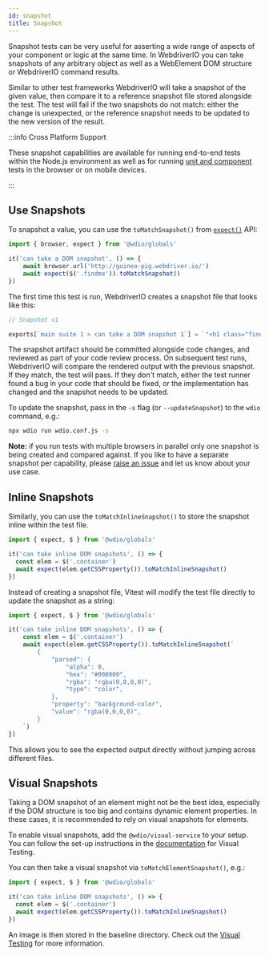 ```yaml
---
id: snapshot
title: Snapshot
---
```


Snapshot tests can be very useful for asserting a wide range of aspects of your component or logic at the same time. In WebdriverIO you can take snapshots of any arbitrary object as well as a WebElement DOM structure or WebdriverIO command results.

Similar to other test frameworks WebdriverIO will take a snapshot of the given value, then compare it to a reference snapshot file stored alongside the test. The test will fail if the two snapshots do not match: either the change is unexpected, or the reference snapshot needs to be updated to the new version of the result.

:::info Cross Platform Support

These snapshot capabilities are available for running end-to-end tests within the Node.js environment as well as for running [unit and component](/docs/component-testing) tests in the browser or on mobile devices.

:::

## Use Snapshots

To snapshot a value, you can use the `toMatchSnapshot()` from [`expect()`](/docs/api/expect-webdriverio) API:

```ts
import { browser, expect } from '@wdio/globals'

it('can take a DOM snapshot', () => {
    await browser.url('http://guinea-pig.webdriver.io/')
    await expect($('.findme')).toMatchSnapshot()
})
```

The first time this test is run, WebdriverIO creates a snapshot file that looks like this:

```js
// Snapshot v1

exports[`main suite 1 > can take a DOM snapshot 1`] = `"<h1 class="findme">Test CSS Attributes</h1>"`;
```

The snapshot artifact should be committed alongside code changes, and reviewed as part of your code review process. On subsequent test runs, WebdriverIO will compare the rendered output with the previous snapshot. If they match, the test will pass. If they don't match, either the test runner found a bug in your code that should be fixed, or the implementation has changed and the snapshot needs to be updated.

To update the snapshot, pass in the `-s` flag (or `--updateSnapshot`) to the `wdio` command, e.g.:

```sh
npx wdio run wdio.conf.js -s
```

**Note:** if you run tests with multiple browsers in parallel only one snapshot is being created and compared against. If you like to have a separate snapshot per capability, please [raise an issue](https://github.com/webdriverio/webdriverio/issues/new?assignees=\&labels=Idea+%F0%9F%92%A1%2CNeeds+Triaging+%E2%8F%B3\&projects=\&template=feature-request.yml\&title=%5B%F0%9F%92%A1+Feature%5D%3A+%3Ctitle%3E) and let us know about your use case.

## Inline Snapshots

Similarly, you can use the `toMatchInlineSnapshot()` to store the snapshot inline within the test file.

```ts
import { expect, $ } from '@wdio/globals'

it('can take inline DOM snapshots', () => {
  const elem = $('.container')
  await expect(elem.getCSSProperty()).toMatchInlineSnapshot()
})
```

Instead of creating a snapshot file, Vitest will modify the test file directly to update the snapshot as a string:

```ts
import { expect, $ } from '@wdio/globals'

it('can take inline DOM snapshots', () => {
    const elem = $('.container')
    await expect(elem.getCSSProperty()).toMatchInlineSnapshot(`
        {
            "parsed": {
                "alpha": 0,
                "hex": "#000000",
                "rgba": "rgba(0,0,0,0)",
                "type": "color",
            },
            "property": "background-color",
            "value": "rgba(0,0,0,0)",
        }
    `)
})
```

This allows you to see the expected output directly without jumping across different files.

## Visual Snapshots

Taking a DOM snapshot of an element might not be the best idea, especially if the DOM structure is too big and contains dynamic element properties. In these cases, it is recommended to rely on visual snapshots for elements.

To enable visual snapshots, add the `@wdio/visual-service` to your setup. You can follow the set-up instructions in the [documentation](/docs/visual-testing#installation) for Visual Testing.

You can then take a visual snapshot via `toMatchElementSnapshot()`, e.g.:

```ts
import { expect, $ } from '@wdio/globals'

it('can take inline DOM snapshots', () => {
  const elem = $('.container')
  await expect(elem.getCSSProperty()).toMatchInlineSnapshot()
})
```

An image is then stored in the baseline directory. Check out the [Visual Testing](/docs/visual-testing) for more information.
